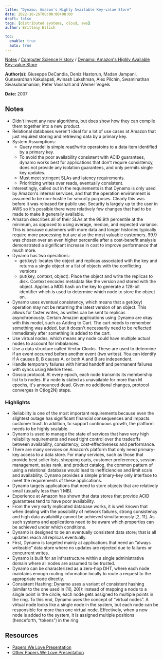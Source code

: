 ```yaml
---
title: "Dynamo: Amazon's Highly Available Key-value Store"
date: 2022-10-26T00:00:00+08:00
draft: false
tags: [distributed systems, cloud, aws]
author: Brittany Ellich

toc:
  enable: true
  auto: true
---
```


[Notes](../../notes) / [Computer Science History](../../content/7-computer-science-history) / [Dynamo: Amazon's Highly Available Key-value Store](./)

**Author(s):** Giuseppe DeCandia, Deniz Hastorun, Madan Jampani, Gunavardhan Kakulapati, Avinash Lakshman, Alex Pilchin, Swaminathan Sivasubramanian, Peter Vosshall and Werner Vogels

**Date:** 2007

## Notes

* Didn't invent any new algorithms, but does show how they can compile them together into a new product.
* Relational databases weren't ideal for a lot of use cases at Amazon that just required storing and retrieving data by a primary key.
* System Assumptions:
  * Query model is simple read/write operatoins to a data item identified by a primary key.
  * To avoid the poor availability consistent with ACID guarantees, dynamo works best for applications that don't require consistency, does not provide any isolation guarantees, and only permits single key updates.
  * Must meet stringent SLAs and latency requirements.
  * Prioritizing writes over reads, eventually consistent.
* Interestingly, called out in the requirements is that Dynamo is only used by Amazon's internal services, and that the operation environment is assumed to be non-hostile for security purposes. Clearly this was before it was released for public use. Security is largely up to the user in AWS so it's possible there were relatively few changes that had to be made to make it generally available.
* Amazon describes all of their SLAs at the 99.9th percentile at the minimum, as opposed to using average, median, and expected variance. This is because customers with more data and longer histories typically require more processing but are also the most valuable customers. 99.9 was chosen over an even higher percentile after a cost-benefit analysis demonstrated a significant increase in cost to improve performance that much more.
* Dynamo has two operations:
  * get(key): locates the object and replicas associated with the key and returns a single object or a list of objects with the conflicting versions
  * put(key, context, object): Place the object and write the replicas to disk. Context encodes metadata like the version and stored with the object. Applies a MD5 hash on the key to generate a 128-bit identifier which is used to determine which node to store the object on.
* Dynamo uses eventual consistency, which means that a get(key) operation may not be returning the latest version of an object. This allows for faster writes, as writes can be sent to replicas asynchronously. Certain Amazon applications using Dynamo are okay with this model, such as Adding to Cart. The cart needs to remember something was added, but it doesn't necessarily need to be reflected immediately after something is added to the cart.
* Use virtual nodes, which means any node could have multiple actual nodes to account for imbalances.
* Use a data structure called Vector Clocks. These are used to determine if an event occurred before another event (two writes). You can identify if A causes B, B causes A, or both A and B are independent.
* Handle temporary failures with hinted handoff and permanent failures with syncs using Merkle trees.
* Gossip protocol. At every epoch, each node transmits its membership list to b nodes. If a node is stated as unavailable for more than M epochs, it's announced dead. Given no additional changes, protocol converges in O(log2N) steps.

### Highlights

* Reliability is one of the most important requirements because even the slightest outage has significant financial consequences and impacts customer trust. In addition, to support continuous growth, the platform needs to be highly scalable.
* Dynamo is used to manage the state of services that have very high reliability requirements and need tight control over the tradeoffs between availability, consistency, cost-effectiveness and performance.
* There are many services on Amazon’s platform that only need primary-key access to a data store. For many services, such as those that provide best seller lists, shopping carts, customer preferences, session management, sales rank, and product catalog, the common pattern of using a relational database would lead to inefficiencies and limit scale and availability. Dynamo provides a simple primary-key only interface to meet the requirements of these applications.
* Dynamo targets applications that need to store objects that are relatively small (usually less than 1 MB).
* Experience at Amazon has shown that data stores that provide ACID guarantees tend to have poor availability.
* From the very early replicated database works, it is well known that when dealing with the possibility of network failures, strong consistency and high data availability cannot be achieved simultaneously [2, 11]. As such systems and applications need to be aware which properties can be achieved under which conditions.
* Dynamo is designed to be an eventually consistent data store; that is all updates reach all replicas eventually.
* First, Dynamo is targeted mainly at applications that need an “always writeable” data store where no updates are rejected due to failures or concurrent writes.
* Dynamo is built for an infrastructure within a single administrative domain where all nodes are assumed to be trusted.
* Dynamo can be characterized as a zero-hop DHT, where each node maintains enough routing information locally to route a request to the appropriate node directly.
* Consistent Hashing: Dynamo uses a variant of consistent hashing (similar to the one used in [10, 20]): instead of mapping a node to a single point in the circle, each node gets assigned to multiple points in the ring. To this end, Dynamo uses the concept of “virtual nodes”. A virtual node looks like a single node in the system, but each node can be responsible for more than one virtual node. Effectively, when a new node is added to the system, it is assigned multiple positions (henceforth, “tokens”) in the ring

## Resources

* [Papers We Love Presentation](https://www.youtube.com/watch?v=hMt9yFp0JKM)
* [Other Papers We Love Presentation](https://www.youtube.com/watch?v=w96lLsbI1q8)
